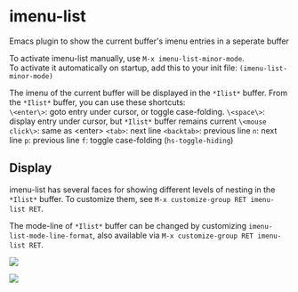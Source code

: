 # imenu-list
Emacs plugin to show the current buffer's imenu entries in a seperate buffer

To activate imenu-list manually, use `M-x imenu-list-minor-mode`.  
To activate it automatically on startup, add this to your init file:
`(imenu-list-minor-mode)`

The imenu of the current buffer will be displayed in the `*Ilist*` buffer. From the `*Ilist*` buffer, you can use these shortcuts:  
`\<enter\>`: goto entry under cursor, or toggle case-folding.
`\<space\>`: display entry under cursor, but `*Ilist*` buffer remains current
`\<mouse click\>`: same as \<enter\>
`<tab>`: next line
`<backtab>`: previous line
`n`: next line
`p`: previous line
`f`: toggle case-folding (`hs-toggle-hiding`)

## Display
imenu-list has several faces for showing different levels of nesting in the `*Ilist*` buffer. To customize them, see `M-x customize-group RET imenu-list RET`.

The mode-line of `*Ilist*` buffer can be changed by customizing `imenu-list-mode-line-format`, also available via `M-x customize-group RET imenu-list RET`.

![](https://github.com/bmag/imenu-list/blob/master/images/imenu-list-light.png)

![](https://github.com/bmag/imenu-list/blob/master/images/imenu-list-dark.png)
